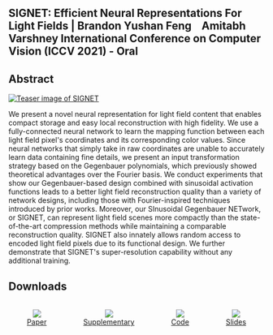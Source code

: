 ## SIGNET: Efficient Neural Representations For Light Fields | Brandon Yushan Feng&nbsp;&nbsp;&nbsp;&nbsp;Amitabh Varshney International Conference on Computer Vision (ICCV 2021) - Oral</title>

## Abstract

[![Teaser image of SIGNET](resources/teaser.png)](https://brandonyfeng.github.io/papers/SIGNET.pdf)

We present a novel neural representation for light field content that enables compact storage and easy local reconstruction with high fidelity. 
We use a fully-connected neural network to learn the mapping function between each light field pixel's coordinates and its corresponding color values.
Since neural networks that simply take in raw coordinates are unable to accurately learn data containing fine details,
we present an input transformation strategy based on the Gegenbauer polynomials, which previously showed theoretical advantages over the Fourier basis. 
We conduct experiments that show our Gegenbauer-based design combined with sinusoidal activation functions leads to a better light field reconstruction quality than a variety of network designs, including those with Fourier-inspired techniques introduced by prior works. Moreover, our SInusoidal Gegenbauer NETwork, or SIGNET, can represent light field scenes more compactly than the state-of-the-art compression methods while maintaining a comparable reconstruction quality. SIGNET also innately allows random access to encoded light field pixels due to its functional design. We further demonstrate that SIGNET's super-resolution capability without any additional training.

## Downloads

<div style="display: flex; text-align:center; flex-direction: row; flex-wrap: wrap;">
<div style="margin:1rem; flex-grow: 1;"><a href="https://brandonyfeng.github.io/papers/SIGNET.pdf"><img style="max-width:10rem;" src="resources/paper.jpg"><br><label>Paper</label></a><br></div>
<div style="margin:1rem; flex-grow: 1;"><a href="resources/SIGNET_supplementary.pdf"><img style="max-width:10rem;" src="resources/supplementary.jpg"><br>Supplementary</a></div>
<div style="margin:1rem; flex-grow: 1;"><a href="https://github.com/AugmentariumLab/SIGNET"><img style="max-width:10rem;" src="resources/github.jpg"><br>Code</a></div>
<div style="margin:1rem; flex-grow: 1;"><a href="https://docs.google.com/presentation/d/15iIS2_9XapnSUtHnTNXNibJ7aeYD9ZYEnJqey0AlB88"><img style="max-width:10rem;" src="resources/slides.jpg"><br>Slides</a></div>
</div>

